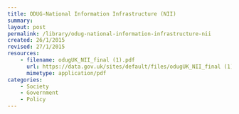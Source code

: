 ```yaml
---
title: ODUG-National Information Infrastructure (NII)
summary: 
layout: post
permalink: /library/odug-national-information-infrastructure-nii
created: 26/1/2015
revised: 27/1/2015
resources:
    - filename: odugUK_NII_final (1).pdf
      url: https://data.gov.uk/sites/default/files/odugUK_NII_final (1).pdf
      mimetype: application/pdf
categories:
    - Society
    - Government
    - Policy
---
```


